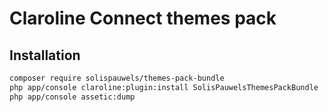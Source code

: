 Claroline Connect themes pack
=============================

Installation
------------

```sh
composer require solispauwels/themes-pack-bundle
php app/console claroline:plugin:install SolisPauwelsThemesPackBundle
php app/console assetic:dump
```
